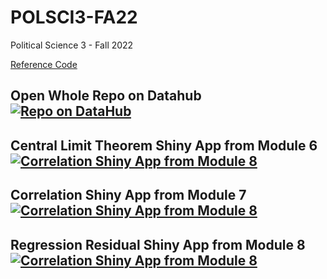 # POLSCI3-FA22
Political Science 3 - Fall 2022

[Reference Code](https://github.com/Polisci3-UCBerkeley/PS3_Summer22)

## Open Whole Repo on Datahub [![Repo on DataHub](https://img.shields.io/badge/Launch-UCB%20Datahub-blue.svg)](https://datahub.berkeley.edu/hub/user-redirect/git-pull?repo=https%3A%2F%2Fgithub.com%2Fds-modules%2Fpolisci-3&urlpath=lab%2Ftree%2Fpolisci-3%2F)

## Central Limit Theorem Shiny App from Module 6 [![Correlation Shiny App from Module 8 ](https://img.shields.io/badge/Shiny-shinyapps.io-blue?style=flat&labelColor=white&logo=RStudio&logoColor=blue)](https://datahub.berkeley.edu/hub/user-redirect/git-pull?repo=https%3A%2F%2Fgithub.com%2Fds-modules%2Fpolisci-3&branch=main&urlpath=shiny%2Fpolisci-3%2FModule_6_Descriptive_Statistics%2F)

## Correlation Shiny App from Module 7 [![Correlation Shiny App from Module 8 ](https://img.shields.io/badge/Shiny-shinyapps.io-blue?style=flat&labelColor=white&logo=RStudio&logoColor=blue)](https://datahub.berkeley.edu/hub/user-redirect/git-pull?repo=https%3A%2F%2Fgithub.com%2Fds-modules%2Fpolisci-3&branch=main&urlpath=shiny%2Fpolisci-3%2FModule_7_Hypothesis_Testing%2F)

## Regression Residual Shiny App from Module 8 [![Correlation Shiny App from Module 8 ](https://img.shields.io/badge/Shiny-shinyapps.io-blue?style=flat&labelColor=white&logo=RStudio&logoColor=blue)](https://datahub.berkeley.edu/hub/user-redirect/git-pull?repo=https%3A%2F%2Fgithub.com%2Fds-modules%2Fpolisci-3&branch=main&urlpath=shiny%2Fpolisci-3%2FModule_8_Regression%2F)
